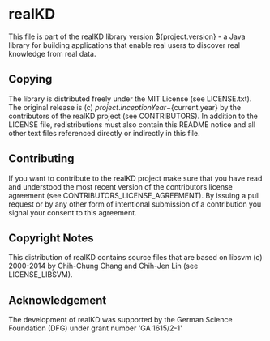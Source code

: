 # realKD #

This file is part of the realKD library version ${project.version} - a Java library 
for building applications that enable real users to discover real 
knowledge from real data. 

## Copying ##
The library is distributed freely under the MIT License (see 
LICENSE.txt). The original release is (c) ${project.inceptionYear}-${current.year} by the contributors of
the realKD project (see CONTRIBUTORS). In addition to the LICENSE file, 
redistributions must also contain this README notice and all other text 
files referenced directly or indirectly in this file.

## Contributing ##
If you want to contribute to the realKD project make sure that you have
read and understood the most recent version of the contributors license
agreement (see CONTRIBUTORS_LICENSE_AGREEMENT). By issuing a pull request
or by any other form of intentional submission of a contribution you
signal your consent to this agreement.

## Copyright Notes ##
This distribution of realKD contains source files that are based
on libsvm (c) 2000-2014 by Chih-Chung Chang and Chih-Jen Lin
(see LICENSE_LIBSVM).

## Acknowledgement ##
The development of realKD was supported by the German Science
Foundation (DFG) under grant number 'GA 1615/2-1'